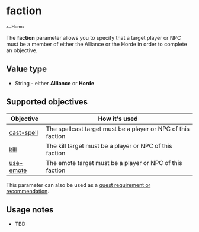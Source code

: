 # faction

<a href="../index.md"><sub>← Home</sub></a>

The **faction** parameter allows you to specify that a target player or NPC must be a member of either the Alliance or the Horde in order to complete an objective.

## Value type

* String - either **Alliance** or **Horde**

## Supported objectives

| Objective | How it's used |
|---|---|
| [cast-spell](../objectives/cast-spell.md) | The spellcast target must be a player or NPC of this faction |
| [kill](../objectives/kill.md) | The kill target must be a player or NPC of this faction |
| [use-emote](../objectives/use-emote.md) | The emote target must be a player or NPC of this faction |

This parameter can also be used as a [quest requirement or recommendation](../guides/requirements.md).

## Usage notes

* TBD
